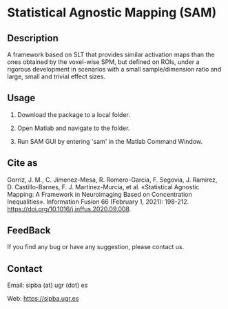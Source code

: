 # Statistical Agnostic Mapping (SAM)

Description
-------
A framework based on SLT that provides similar activation maps than the ones obtained by the voxel-wise SPM, but defined on ROIs, under a rigorous development in scenarios with a small sample/dimension ratio and large, small and trivial effect sizes.


Usage
-------
1. Download the package to a local folder.

2. Open Matlab and navigate to the folder.

3. Run SAM GUI by entering 'sam' in the Matlab Command Window. 


Cite as
-------
Gorriz, J. M., C. Jimenez-Mesa, R. Romero-Garcia, F. Segovia, J. Ramirez, D. Castillo-Barnes, F. J. Martinez-Murcia, et al. «Statistical Agnostic Mapping: A Framework in Neuroimaging Based on Concentration Inequalities». Information Fusion 66 (February 1, 2021): 198-212. https://doi.org/10.1016/j.inffus.2020.09.008.


FeedBack
-------
If you find any bug or have any suggestion, please contact us.


Contact
-------
Email: sipba (at) ugr (dot) es

Web: https://sipba.ugr.es


